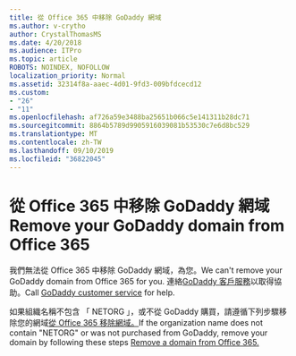 ```yaml
---
title: 從 Office 365 中移除 GoDaddy 網域
ms.author: v-crytho
author: CrystalThomasMS
ms.date: 4/20/2018
ms.audience: ITPro
ms.topic: article
ROBOTS: NOINDEX, NOFOLLOW
localization_priority: Normal
ms.assetid: 32314f8a-aaec-4d01-9fd3-009bfdcecd12
ms.custom:
- "26"
- "11"
ms.openlocfilehash: af726a59e3488ba25651b066c5e141311b28dc71
ms.sourcegitcommit: 8864b5789d9905916039081b53530c7e6d8bc529
ms.translationtype: MT
ms.contentlocale: zh-TW
ms.lasthandoff: 09/10/2019
ms.locfileid: "36822045"
---
```

# <a name="remove-your-godaddy-domain-from-office-365"></a><span data-ttu-id="2b55d-102">從 Office 365 中移除 GoDaddy 網域</span><span class="sxs-lookup"><span data-stu-id="2b55d-102">Remove your GoDaddy domain from Office 365</span></span>

<span data-ttu-id="2b55d-103">我們無法從 Office 365 中移除 GoDaddy 網域，為您。</span><span class="sxs-lookup"><span data-stu-id="2b55d-103">We can't remove your GoDaddy domain from Office 365 for you.</span></span> <span data-ttu-id="2b55d-104">連絡[GoDaddy 客戶服務](https://aka.ms/contact-godaddy)以取得協助。</span><span class="sxs-lookup"><span data-stu-id="2b55d-104">Call [GoDaddy customer service](https://aka.ms/contact-godaddy) for help.</span></span>
  
<span data-ttu-id="2b55d-105">如果組織名稱不包含 「 NETORG 」，或不從 GoDaddy 購買，請遵循下列步驟移除您的網域[從 Office 365 移除網域。](https://docs.microsoft.com/office365/admin/get-help-with-domains/remove-a-domain)</span><span class="sxs-lookup"><span data-stu-id="2b55d-105">If the organization name does not contain "NETORG" or was not purchased from GoDaddy, remove your domain by following these steps [Remove a domain from Office 365.](https://docs.microsoft.com/office365/admin/get-help-with-domains/remove-a-domain)</span></span>
  